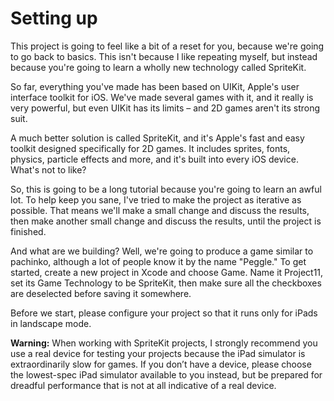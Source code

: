 # Setting up

<!-- YOUTUBE: PPKU1_k86tQ -->

This project is going to feel like a bit of a reset for you, because we're going to go back to basics. This isn't because I like repeating myself, but instead because you're going to learn a wholly new technology called SpriteKit.

So far, everything you've made has been based on UIKit, Apple's user interface toolkit for iOS. We've made several games with it, and it really is very powerful, but even UIKit has its limits – and 2D games aren't its strong suit.

A much better solution is called SpriteKit, and it's Apple's fast and easy toolkit designed specifically for 2D games. It includes sprites, fonts, physics, particle effects and more, and it's built into every iOS device. What's not to like?

So, this is going to be a long tutorial because you're going to learn an awful lot. To help keep you sane, I've tried to make the project as iterative as possible. That means we'll make a small change and discuss the results, then make another small change and discuss the results, until the project is finished.

And what are we building? Well, we're going to produce a game similar to pachinko, although a lot of people know it by the name "Peggle." To get started, create a new project in Xcode and choose Game. Name it Project11, set its Game Technology to be SpriteKit, then make sure all the checkboxes are deselected before saving it somewhere.

Before we start, please configure your project so that it runs only for iPads in landscape mode.

**Warning:** When working with SpriteKit projects, I strongly recommend you use a real device for testing your projects because the iPad simulator is extraordinarily slow for games. If you don’t have a device, please choose the lowest-spec iPad simulator available to you instead, but be prepared for dreadful performance that is not at all indicative of a real device.
